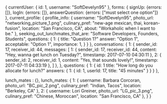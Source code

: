 {
  currentUser: {
    id: 1,
    username: "SoftDevelyn95"
  },
  forms: {
    signUp: {errors: []},
    logIn: {errors: []},
    answerQuestion: {errors: ["must select one option"]}
  },
  current_profile: {
    profile_info: {
      username: "SoftDevelyn95",
      photo_url: "networking_picture_1.png",
      culinary_pref: "new-age mexican, thai, korean-fusion",
      location: "San Francisco, CA",
      about: "Workaholic when I want to be."
    },
    seeking_out_lunchmates_that_are: "Software Developers, Founders, Students",
    questions: {
      1: {
        title: "Question 1?"
        answer: "Option 1",
        acceptable: "Option 1",
        importance: 1,
      }
    }
  },
  conversations: {
    1: {
      sender_id: 17,
      receiver_id: 44,
      messages: [
        1: {
        sender_id: 17,
        receiver_id: 44,
        content: "Hey, wanna get lunch on Tuesday?",
        timestamp: 2017-07-10 04:30:11
        },
        2: {
        sender_id: 2,
        receiver_id: 1,
        content: "Yes, that sounds lovely!",
        timestamp: 2017-07-11 04:33:19
        },
      ]
    },
  },
  questions: {
     1: {
       id: 1
       title: "How long do you allocate for lunch?"
       answers: {
         1: {
           id: 1,
           userId: 17,
           title: "45 minutes"
         }
       }
     }
   },

  lunch_mates : {},
  lunch_mates: {
    1: {
      username: Barbara Corcoran,
      photo_url: "BC_pic_2.png",
      culinary_pref: "Indian, Tacos",
      location: "Berkeley, CA"
    },
    2: {
      username: Lori Greiner,
      photo_url: "LG_pic_3.png",
      culinary_pref: "Chinese, Moroccan",
      location: "San Francisco, CA"
    },
  }
}
